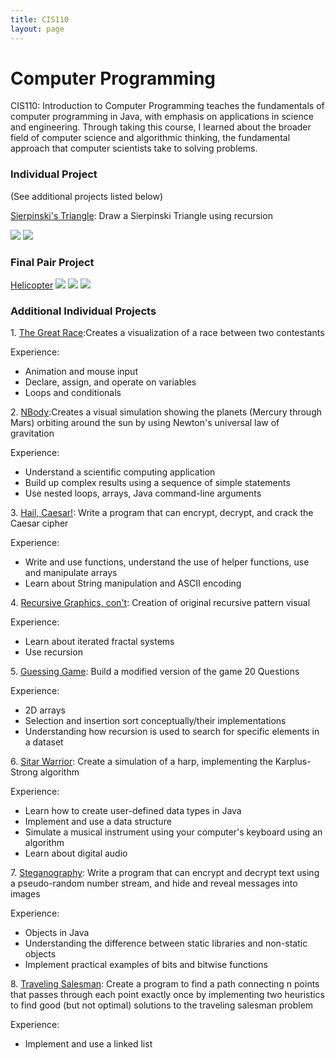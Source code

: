 ```yaml
---
title: CIS110
layout: page
---
```

# Computer Programming

CIS110: Introduction to Computer Programming teaches the fundamentals of computer programming in Java, with emphasis on applications in science and engineering. Through taking this course, I learned about the broader field of computer science and algorithmic thinking, the fundamental approach that computer scientists take to solving problems.

### Individual Project
(See additional projects listed below)

[Sierpinski's Triangle](github.com): Draw a Sierpinski Triangle using recursion

![](https://github.com/susan-z/susan-z.github.io/blob/master/img/Screenshot%20(5).png?raw=true)
![](https://github.com/susan-z/susan-z.github.io/blob/master/img/cis110sierpinski.JPG?raw=true)

### Final Pair Project

[Helicopter](github.com)
![](https://github.com/susan-z/susan-z.github.io/blob/master/img/Screenshot%20(2).png?raw=true)
![](https://github.com/susan-z/susan-z.github.io/blob/master/img/Screenshot%20(4).png?raw=true)
![](https://github.com/susan-z/susan-z.github.io/blob/master/img/Screenshot%20(3).png?raw=true)

### Additional Individual Projects
1\. [The Great Race](https://github.com):Creates a visualization of a race between two contestants

Experience: 
* Animation and mouse input
* Declare, assign, and operate on variables
* Loops and conditionals

2\. [NBody](github.com):Creates a visual simulation showing the planets (Mercury through Mars) orbiting around the sun by using Newton's universal law of gravitation

Experience:
* Understand a scientific computing application
* Build up complex results using a sequence of simple statements
* Use nested loops, arrays, Java command-line arguments

3\. [Hail, Caesar!](github.com): Write a program that can encrypt, decrypt, and crack the Caesar cipher

Experience:
* Write and use functions, understand the use of helper functions, use and manipulate arrays
* Learn about String manipulation and ASCII encoding

4\. [Recursive Graphics, con't](github.com): Creation of original recursive pattern visual

Experience:
* Learn about iterated fractal systems
* Use recursion

5\. [Guessing Game](github.com): Build a modified version of the game 20 Questions

Experience: 
* 2D arrays
* Selection and insertion sort conceptually/their implementations
* Understanding how recursion is used to search for specific elements in a dataset

6\. [Sitar Warrior](github.com): Create a simulation of a harp, implementing the Karplus-Strong algorithm

Experience:
* Learn how to create user-defined data types in Java
* Implement and use a data structure
* Simulate a musical instrument using your computer's keyboard using an algorithm
* Learn about digital audio

7\. [Steganography](github.com): Write a program that can encrypt and decrypt text using a pseudo-random number stream, and hide and reveal messages into images

Experience:
* Objects in Java
* Understanding the difference between static libraries and non-static objects
* Implement practical examples of bits and bitwise functions

8\. [Traveling Salesman](github.com): Create a program to find a path connecting n points that passes through each point exactly once by implementing two heuristics to find good (but not optimal) solutions to the traveling salesman problem

Experience:
* Implement and use a linked list
